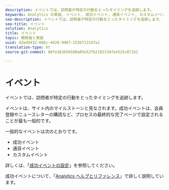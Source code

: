 ```yaml
---
description: イベントでは、訪問者が特定の行動をとったタイミングを追跡します。
keywords: Analytics の実装, イベント, 成功イベント, 通貨イベント, カスタムイベント
seo-description: イベントでは、訪問者が特定の行動をとったタイミングを追跡します。
seo-title: イベント
solution: Analytics
title: イベント
topic: 開発者と実装
uuid: d2edd432-60bc-4426-9967-153b713147a1
translation-type: ht
source-git-commit: 86fe1b3650100a05e52fb2102134fee515c871b1

---
```



# イベント

イベントでは、訪問者が特定の行動をとったタイミングを追跡します。

イベントは、サイト内のマイルストーンと見なされます。成功イベントは、会員登録やニュースレターの購読など、プロセスの最終的な完了ページで設定されることが最も一般的です。

一般的なイベントは次のとおりです。

* 成功イベント
* 通貨イベント
* カスタムイベント

詳しくは、「[成功イベントの設定](/help/admin/admin/c-success-events/t-success-events.md)」を参照してください。

成功イベントについて、「[Analytics ヘルプとリファレンス](https://marketing.adobe.com/resources/help/ja_JP/reference/success_event.html)」で詳しく説明しています。

